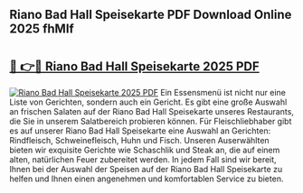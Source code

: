## Riano Bad Hall Speisekarte PDF Download Online 2025 fhMIf

# <h2><a href="http://gc84z9i.nevu.top/?p=Riano+Bad+Hall+Speisekarte">🔗 👉🔴 Riano Bad Hall Speisekarte 2025 PDF</a></h2>

[![Riano Bad Hall Speisekarte 2025 PDF](https://i.imgur.com/dBaPXMq.png)](http://gc84z9i.nevu.top/?p=Riano+Bad+Hall+Speisekarte)
Ein Essensmenü ist nicht nur eine Liste von Gerichten, sondern auch ein Gericht. Es gibt eine große Auswahl an frischen Salaten auf der Riano Bad Hall Speisekarte unseres Restaurants, die Sie in unserem Salatbereich probieren können. Für Fleischliebhaber gibt es auf unserer Riano Bad Hall Speisekarte eine Auswahl an Gerichten: Rindfleisch, Schweinefleisch, Huhn und Fisch. Unseren Auserwählten bieten wir exquisite Gerichte wie Schaschlik und Steak an, die auf einem alten, natürlichen Feuer zubereitet werden. In jedem Fall sind wir bereit, Ihnen bei der Auswahl der Speisen auf der Riano Bad Hall Speisekarte zu helfen und Ihnen einen angenehmen und komfortablen Service zu bieten.
